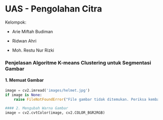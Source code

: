 # UAS - Pengolahan Citra

Kelompok: 
- Arie Miftah Budiman
* Ridwan Ahri
+ Moh. Restu Nur Rizki

### Penjelasan Algoritme K-means Clustering untuk Segmentasi Gambar

#### 1. Memuat Gambar

```python
image = cv2.imread('images/helmet.jpg')
if image is None:
    raise FileNotFoundError("File gambar tidak ditemukan. Periksa kembali jalur file.")

#### 2. Mengubah Warna Gambar
image = cv2.cvtColor(image, cv2.COLOR_BGR2RGB)
